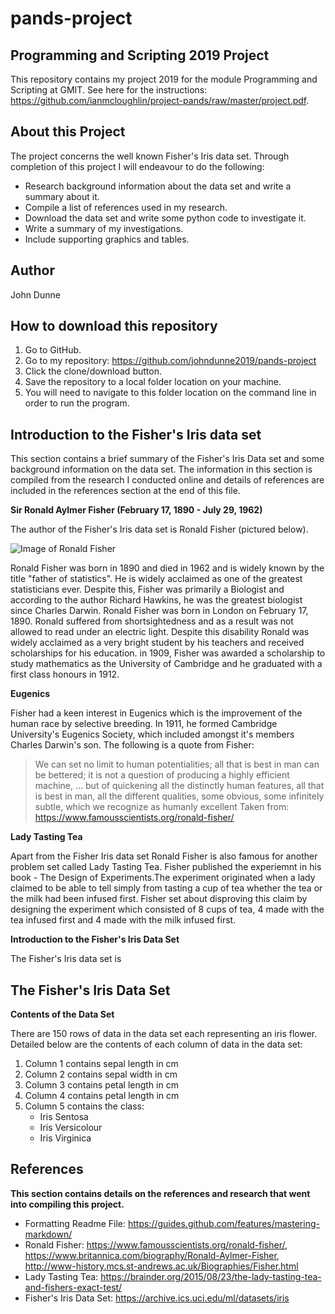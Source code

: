 # pands-project

## Programming and Scripting 2019 Project

This repository contains my project 2019 for the module Programming and Scripting at GMIT. See here for the instructions: https://github.com/ianmcloughlin/project-pands/raw/master/project.pdf. 

## About this Project

The project concerns the well known Fisher's Iris data set. Through completion of this project I will endeavour to do the following:

* Research background information about the data set and write a summary about it. 
* Compile a list of references used in my research. 
* Download the data set and write some python code to investigate it. 
* Write a summary of my investigations.
* Include supporting graphics and tables. 

## Author
John Dunne

## How to download this repository

1. Go to GitHub.
2. Go to my repository: https://github.com/johndunne2019/pands-project
3. Click the clone/download button.
4. Save the repository to a local folder location on your machine.
5. You will need to navigate to this folder location on the command line in order to run the program.

## Introduction to the Fisher's Iris data set

This section contains a brief summary of the Fisher's Iris Data set and some background information on the data set. The information in this section is compiled from the research I conducted online and details of references are included in the references section at the end of this file. 

**Sir Ronald Aylmer Fisher (February 17, 1890 - July 29, 1962)**

The author of the Fisher's Iris data set is Ronald Fisher (pictured below). 

![Image of Ronald Fisher](http://www.42evolution.org/wp-content/uploads/2014/07/Ronald-Fisher-from-Royal-Society.jpg)

Ronald Fisher was born in 1890 and died in 1962 and is widely known by the title "father of statistics". He is widely acclaimed as one of the greatest statisticians ever. Despite this, Fisher was primarily a Biologist and according to the author Richard Hawkins, he was the greatest biologist since Charles Darwin. Ronald Fisher was born in London on February 17, 1890. Ronald suffered from shortsightedness and as a result was not allowed to read under an electric light. Despite this disability Ronald was widely acclaimed as a very bright student by his teachers and received scholarships for his education. in 1909, Fisher was awarded a scholarship to study mathematics as the University of Cambridge and he graduated with a first class honours in 1912. 

**Eugenics**

Fisher had a keen interest in Eugenics which is the improvement of the human race by selective breeding. In 1911, he formed Cambridge University's Eugenics Society, which included amongst it's members Charles Darwin's son. The following is a quote from Fisher:

>We can set no limit to human potentialities; all that is best in man can be bettered; it is not a question of producing a highly efficient machine, … but of quickening all the distinctly human features, all that is best in man, all the different qualities, some obvious, some infinitely subtle, which we recognize as humanly excellent
Taken from: https://www.famousscientists.org/ronald-fisher/


**Lady Tasting Tea**

Apart from the Fisher Iris data set Ronald Fisher is also famous for another problem set called Lady Tasting Tea. Fisher published the experiemnt in his book - The Design of Experiments.The experiment originated when a lady claimed to be able to tell simply from tasting a cup of tea whether the tea or the milk had been infused first. Fisher set about disproving this claim by designing the experiment which consisted of 8 cups of tea, 4 made with the tea infused first and 4 made with the milk infused first. 

**Introduction to the Fisher's Iris Data Set**

The Fisher's Iris data set is 


## The Fisher's Iris Data Set

**Contents of the Data Set**

There are 150 rows of data in the data set each representing an iris flower. Detailed below are the contents of each column of data in the data set:

1. Column 1 contains sepal length in cm
2. Column 2 contains sepal width in cm
3. Column 3 contains petal length in cm
4. Column 4 contains petal length in cm
5. Column 5 contains the class:
    * Iris Sentosa
    * Iris Versicolour
    * Iris Virginica 


## References

**This section contains details on the references and research that went into compiling this project.**

* Formatting Readme File: https://guides.github.com/features/mastering-markdown/
* Ronald Fisher: https://www.famousscientists.org/ronald-fisher/, https://www.britannica.com/biography/Ronald-Aylmer-Fisher, http://www-history.mcs.st-andrews.ac.uk/Biographies/Fisher.html
* Lady Tasting Tea: https://brainder.org/2015/08/23/the-lady-tasting-tea-and-fishers-exact-test/
* Fisher's Iris Data Set: https://archive.ics.uci.edu/ml/datasets/iris
